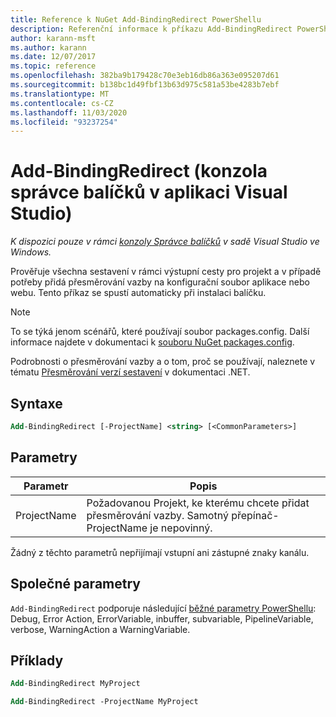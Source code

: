 ```yaml
---
title: Reference k NuGet Add-BindingRedirect PowerShellu
description: Referenční informace k příkazu Add-BindingRedirect PowerShellu v konzole správce balíčků NuGet v aplikaci Visual Studio.
author: karann-msft
ms.author: karann
ms.date: 12/07/2017
ms.topic: reference
ms.openlocfilehash: 382ba9b179428c70e3eb16db86a363e095207d61
ms.sourcegitcommit: b138bc1d49fbf13b63d975c581a53be4283b7ebf
ms.translationtype: MT
ms.contentlocale: cs-CZ
ms.lasthandoff: 11/03/2020
ms.locfileid: "93237254"
---
```

# <a name="add-bindingredirect-package-manager-console-in-visual-studio"></a>Add-BindingRedirect (konzola správce balíčků v aplikaci Visual Studio)

*K dispozici pouze v rámci [konzoly Správce balíčků](../../consume-packages/install-use-packages-powershell.md) v sadě Visual Studio ve Windows.*

Prověřuje všechna sestavení v rámci výstupní cesty pro projekt a v případě potřeby přidá přesměrování vazby na konfigurační soubor aplikace nebo webu. Tento příkaz se spustí automaticky při instalaci balíčku.

> [!NOTE]
> To se týká jenom scénářů, které používají soubor packages.config. Další informace najdete v dokumentaci k [souboru NuGet packages.config](~/reference/packages-config.md).

Podrobnosti o přesměrování vazby a o tom, proč se používají, naleznete v tématu [Přesměrování verzí sestavení](/dotnet/framework/configure-apps/redirect-assembly-versions) v dokumentaci .NET.

## <a name="syntax"></a>Syntaxe

```ps
Add-BindingRedirect [-ProjectName] <string> [<CommonParameters>]
```

## <a name="parameters"></a>Parametry

| Parametr | Popis |
| --- | --- |
| ProjectName | Požadovanou Projekt, ke kterému chcete přidat přesměrování vazby. Samotný přepínač-ProjectName je nepovinný. |

Žádný z těchto parametrů nepřijímají vstupní ani zástupné znaky kanálu.

## <a name="common-parameters"></a>Společné parametry

`Add-BindingRedirect` podporuje následující [běžné parametry PowerShellu](/powershell/module/microsoft.powershell.core/about/about_commonparameters): Debug, Error Action, ErrorVariable, inbuffer, subvariable, PipelineVariable, verbose, WarningAction a WarningVariable.

## <a name="examples"></a>Příklady

```ps
Add-BindingRedirect MyProject

Add-BindingRedirect -ProjectName MyProject
```